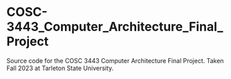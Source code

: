 # COSC-3443_Computer_Architecture_Final_Project
Source code for the COSC 3443 Computer Architecture Final Project. Taken Fall 2023 at Tarleton State University.
